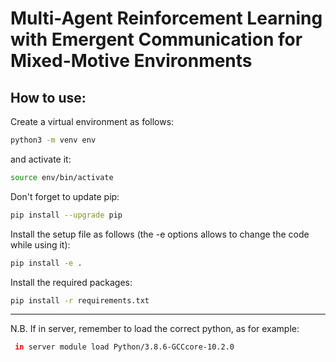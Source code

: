 # Multi-Agent Reinforcement Learning with Emergent Communication for Mixed-Motive Environments

## How to use:

Create a virtual environment as follows:

```bash
python3 -m venv env

```
and activate it:

```bash
source env/bin/activate

```
Don't forget to update pip:


```bash
pip install --upgrade pip

```

Install the setup file as follows (the -e options allows to change the code while using it):

```bash
pip install -e .
```

Install the required packages:

```bash
pip install -r requirements.txt
```

---
N.B. If in server, remember to load the correct python, as for example:
```bash
 in server module load Python/3.8.6-GCCcore-10.2.0
 ```


